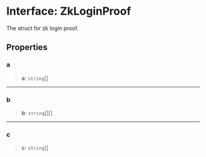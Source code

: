 # Interface: ZkLoginProof

The struct for zk login proof.

## Properties

### a

> **a**: `string`[]

---

### b

> **b**: `string`[][]

---

### c

> **c**: `string`[]
